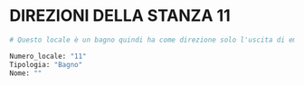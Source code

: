 # DIREZIONI DELLA STANZA 11

```python
# Questo locale è un bagno quindi ha come direzione solo l'uscita di emergenza!
```

```python
Numero_locale: "11"
Tipologia: "Bagno"
Nome: ""
```
